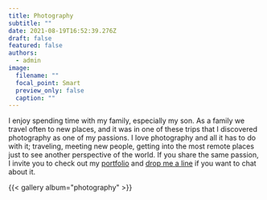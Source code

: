 ```yaml
---
title: Photography
subtitle: ""
date: 2021-08-19T16:52:39.276Z
draft: false
featured: false
authors:
  - admin
image:
  filename: ""
  focal_point: Smart
  preview_only: false
  caption: ""
---
```

I enjoy spending time with my family, especially my son. As a family we travel often to new places, and it was in one of these trips that I discovered photography as one of my passions. I love photography and all it has to do with it; traveling, meeting new people, getting into the most remote places just to see another perspective of the world. If you share the same passion, I invite you to check out my [portfolio](https://500px.com/lauradv) and [drop me a line](https://lauradubreuilvall.netlify.app/#contact) if you want to chat about it.

{{< gallery album="photography" >}}